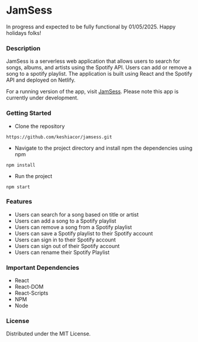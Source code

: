 # JamSess

In progress and expected to be fully functional by 01/05/2025. Happy holidays folks!

### Description

JamSess is a serverless web application that allows users to search for songs, albums, and artists using the Spotify API. Users can add or remove a song to a spotify playlist. The application is built using React and the Spotify API and deployed on Netlify.

For a running version of the app, visit [JamSess](https://jamsess.netlify.app/).
Please note this app is currently under development.

### Getting Started

- Clone the repository

```
https://github.com/keshiacor/jamsess.git
```

- Navigate to the project directory and install npm the dependencies using npm

```
npm install
```

- Run the project

```
npm start
```

### Features

- Users can search for a song based on title or artist
- Users can add a song to a Spotify playlist
- Users can remove a song from a Spotify playlist
- Users can save a Spotify playlist to their Spotify account
- Users can sign in to their Spotify account
- Users can sign out of their Spotify account
- Users can rename their Spotify Playlist

### Important Dependencies

- React
- React-DOM
- React-Scripts
- NPM
- Node

### License

Distributed under the MIT License.
